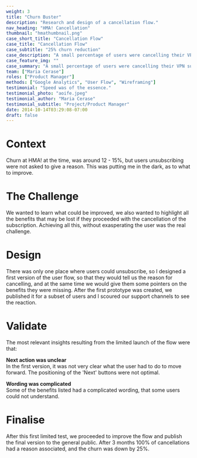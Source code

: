```yaml
---
weight: 3
title: "Churn Buster"
description: "Research and design of a cancellation flow."
nav_heading: "HMA! Cancellation"
thumbnail: "hmathumbnail.png"
case_short_title: "Cancellation Flow"
case_title: "Cancellation Flow"
case_subtitle: "25% churn reduction"
case_description: "A small percentage of users were cancelling their VPN subscription, but we did not know why. We had to get visibility of the motivations behind user churn, fast."
case_feature_img: ""
case_summary: "A small percentage of users were cancelling their VPN subscription, but we did not know why. We had to get visibility of the motivations behind user churn, fast."
team: ["Maria Cerase"]
roles: ["Product Manager"]
methods: ["Google Analytics", "User Flow", "Wireframing"]
testimonial: "Speed was of the essence."
testimonial_photo: "aoife.jpeg"
testimonial_author: "Maria Cerase"
testimonial_subtitle: "Project/Product Manager"
date: 2014-10-14T03:29:08-07:00
draft: false
---
```


# Context

Churn at HMA! at the time, was around 12 - 15%, but users unsubscribing were not asked to give a reason. This was putting me in the dark, as to what to improve.

# The Challenge

We wanted to learn what could be improved, we also wanted to highlight all the benefits that may be lost if they proceeded with the cancellation of the subscription. Achieving all this, without exasperating the user was the real challenge.
            
# Design

There was only one place where users could unsubscribe, so I designed a first version of the user flow, so that they would tell us the reason for cancelling, and at the same time we would give them some pointers on the benefits they were missing. After the first prototype was created, we published it for a subset of users and I scoured our support channels to see the reaction. 

# Validate

The most relevant insights resulting from the limited launch of the flow were that:

**Next action was unclear**
<br>In the first version, it was not very clear what the user had to do to move forward. The positioning of the 'Next' buttons were not optimal. 

**Wording was complicated**
<br>Some of the benefits listed had a complicated wording, that some users could not understand. 

# Finalise

After this first limited test, we proceeded to improve the flow and publish the final version to the general public. After 3 months 100% of cancellations had a reason associated, and the churn was down by 25%.